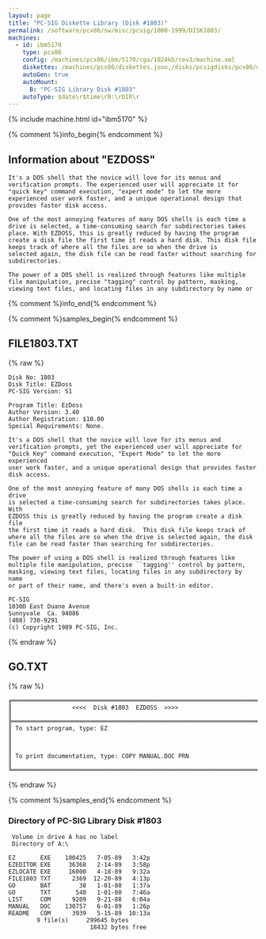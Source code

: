 ```yaml
---
layout: page
title: "PC-SIG Diskette Library (Disk #1803)"
permalink: /software/pcx86/sw/misc/pcsig/1000-1999/DISK1803/
machines:
  - id: ibm5170
    type: pcx86
    config: /machines/pcx86/ibm/5170/cga/1024kb/rev3/machine.xml
    diskettes: /machines/pcx86/diskettes.json,/disks/pcsigdisks/pcx86/diskettes.json
    autoGen: true
    autoMount:
      B: "PC-SIG Library Disk #1803"
    autoType: $date\r$time\rB:\rDIR\r
---
```


{% include machine.html id="ibm5170" %}

{% comment %}info_begin{% endcomment %}

## Information about "EZDOSS"

    It's a DOS shell that the novice will love for its menus and
    verification prompts. The experienced user will appreciate it for
    "quick key" command execution, "expert mode" to let the more
    experienced user work faster, and a unique operational design that
    provides faster disk access.
    
    One of the most annoying features of many DOS shells is each time a
    drive is selected, a time-consuming search for subdirectories takes
    place. With EZDOSS, this is greatly reduced by having the program
    create a disk file the first time it reads a hard disk. This disk file
    keeps track of where all the files are so when the drive is
    selected again, the disk file can be read faster without searching for
    subdirectories.
    
    The power of a DOS shell is realized through features like multiple
    file manipulation, precise "tagging" control by pattern, masking,
    viewing text files, and locating files in any subdirectory by name or
{% comment %}info_end{% endcomment %}

{% comment %}samples_begin{% endcomment %}

## FILE1803.TXT

{% raw %}
```
Disk No: 1803                                                           
Disk Title: EZDoss                                                      
PC-SIG Version: S1                                                      
                                                                        
Program Title: EzDoss                                                   
Author Version: 3.40                                                    
Author Registration: $10.00                                             
Special Requirements: None.                                             
                                                                        
It's a DOS shell that the novice will love for its menus and            
verification prompts, yet the experienced user will appreciate for      
"Quick Key" command execution, "Expert Mode" to let the more experienced
user work faster, and a unique operational design that provides faster  
disk access.                                                            
                                                                        
One of the most annoying feature of many DOS shells is each time a drive
is selected a time-consuming search for subdirectories takes place. With
EZDOSS this is greatly reduced by having the program create a disk file 
the first time it reads a hard disk.  This disk file keeps track of     
where all the files are so when the drive is selected again, the disk   
file can be read faster than searching for subdirectories.              
                                                                        
The power of using a DOS shell is realized through features like        
multiple file manipulation, precise ``tagging'' control by pattern,     
masking, viewing text files, locating files in any subdirectory by name 
or part of their name, and there's even a built-in editor.              
                                                                        
PC-SIG                                                                  
1030D East Duane Avenue                                                 
Sunnyvale  Ca. 94086                                                    
(408) 730-9291                                                          
(c) Copyright 1989 PC-SIG, Inc.                                         
```
{% endraw %}

## GO.TXT

{% raw %}
```
╔═════════════════════════════════════════════════════════════════════════╗
║                 <<<<  Disk #1803  EZDOSS  >>>>                          ║
╠═════════════════════════════════════════════════════════════════════════╣
║ To start program, type: EZ                                              ║
║                                                                         ║
║ To print documentation, type: COPY MANUAL.DOC PRN                       ║
╚═════════════════════════════════════════════════════════════════════════╝
```
{% endraw %}

{% comment %}samples_end{% endcomment %}

### Directory of PC-SIG Library Disk #1803

     Volume in drive A has no label
     Directory of A:\

    EZ       EXE    100425   7-05-89   3:42p
    EZEDITOR EXE     36368   2-14-89   3:58p
    EZLOCATE EXE     16000   4-18-89   9:32a
    FILE1803 TXT      2369  12-20-89   4:13p
    GO       BAT        38   1-01-80   1:37a
    GO       TXT       540   1-01-80   7:46a
    LIST     COM      9209   9-21-88   6:04a
    MANUAL   DOC    130757   6-01-89   1:26p
    README   COM      3939   5-15-89  10:13a
            9 file(s)     299645 bytes
                           18432 bytes free

